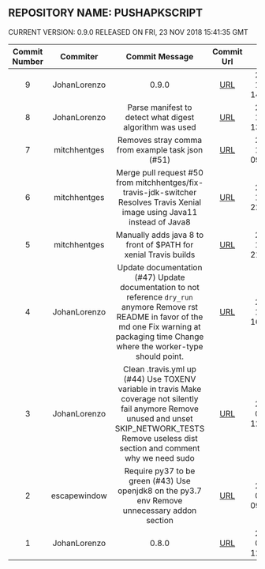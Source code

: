 ## REPOSITORY NAME: PUSHAPKSCRIPT
 CURRENT VERSION: 0.9.0 RELEASED ON FRI, 23 NOV 2018 15:41:35 GMT

| Commit Number | Commiter | Commit Message | Commit Url | Date | 
|:---:|:----:|:----------------------------------:|:------:|:----:| 
|9|JohanLorenzo|0.9.0|[URL](https://github.com/mozilla-releng/pushapkscript/commit/58b5746152105b09751139192ac63f89486b664b)|2018-11-23 14:54:01
|8|JohanLorenzo|Parse manifest to detect what digest algorithm was used|[URL](https://github.com/mozilla-releng/pushapkscript/commit/c783b80979156bf3cb2c78369dce300e2f76e5b6)|2018-11-23 13:58:08
|7|mitchhentges|Removes stray comma from example task json (#51)|[URL](https://github.com/mozilla-releng/pushapkscript/commit/654ff459c35c9100cb9da8176c0e431a459e57d8)|2018-11-12 09:10:41
|6|mitchhentges|Merge pull request #50 from mitchhentges/fix-travis-jdk-switcher  Resolves Travis Xenial image using Java11 instead of Java8|[URL](https://github.com/mozilla-releng/pushapkscript/commit/0fa1fec2424cba14dfa2c22ab42e44e937ffedc4)|2018-11-09 22:28:06
|5|mitchhentges|Manually adds java 8 to front of $PATH for xenial Travis builds|[URL](https://github.com/mozilla-releng/pushapkscript/commit/2e8cc150527906f7d9bd23658c96f5d4221fdcf9)|2018-11-09 21:41:37
|4|JohanLorenzo|Update documentation (#47)    Update documentation to not reference `dry_run` anymore    Remove rst README in favor of the md one    Fix warning at packaging time    Change where the worker-type should point.|[URL](https://github.com/mozilla-releng/pushapkscript/commit/91aaa35f170f6f263b2ebb1dca6c6f44ef6ea8bc)|2018-10-19 16:33:54
|3|JohanLorenzo|Clean .travis.yml up (#44)    Use TOXENV variable in travis    Make coverage not silently fail anymore    Remove unused and unset SKIP_NETWORK_TESTS    Remove useless dist section and comment why we need sudo|[URL](https://github.com/mozilla-releng/pushapkscript/commit/bc2d1c8eef6fffdf0f4b55be54f636c2feedd3bc)|2018-08-01 12:21:08
|2|escapewindow|Require py37 to be green (#43)    Use openjdk8 on the py3.7 env    Remove unnecessary addon section|[URL](https://github.com/mozilla-releng/pushapkscript/commit/8eeb5523eae0f228fb54300cf25549e844449658)|2018-08-01 09:09:56
|1|JohanLorenzo|0.8.0|[URL](https://github.com/mozilla-releng/pushapkscript/commit/f49f468012854f47ade5b01dac7bc0663442b153)|2018-06-22 12:00:20


